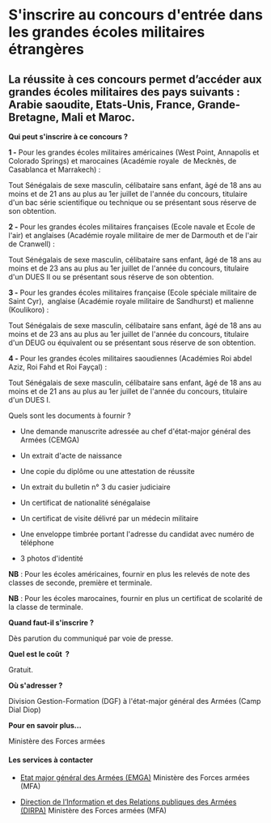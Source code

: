 # S'inscrire au concours d'entrée dans les grandes écoles militaires étrangères

La réussite à ces concours permet d’accéder aux grandes écoles militaires des pays suivants : Arabie saoudite, Etats-Unis, France, Grande-Bretagne, Mali et Maroc.
------------------------------------------------------------------------------------------------------------------------------------------------------------------

**Qui peut s'inscrire à ce concours ?**

**1 -** Pour les grandes écoles militaires américaines (West Point, Annapolis et Colorado Springs) et marocaines (Académie royale  de Mecknès, de Casablanca et Marrakech) :

Tout Sénégalais de sexe masculin, célibataire sans enfant, âgé de 18 ans au moins et de 21 ans au plus au 1er juillet de l'année du concours, titulaire d'un bac série scientifique ou technique ou se présentant sous réserve de son obtention.

**2 -** Pour les grandes écoles militaires françaises (Ecole navale et Ecole de l'air) et anglaises (Académie royale militaire de mer de Darmouth et de l'air de Cranwell) :

Tout Sénégalais de sexe masculin, célibataire sans enfant, âgé de 18 ans au moins et de 23 ans au plus au 1er juillet de l'année du concours, titulaire d'un DUES II ou se présentant sous réserve de son obtention.

**3 -** Pour les grandes écoles militaires française (Ecole spéciale militaire de Saint Cyr),  anglaise (Académie royale militaire de Sandhurst) et malienne (Koulikoro) :

Tout Sénégalais de sexe masculin, célibataire sans enfant, âgé de 18 ans au moins et de 23 ans au plus au 1er juillet de l'année du concours, titulaire d'un DEUG ou équivalent ou se présentant sous réserve de son obtention.

**4 -** Pour les grandes écoles militaires saoudiennes (Académies Roi abdel Aziz, Roi Fahd et Roi Fayçal) :

Tout Sénégalais de sexe masculin, célibataire sans enfant, âgé de 18 ans au moins et de 21 ans au plus au 1er juillet de l'année du concours, titulaire d'un DUES I.

Quels sont les documents à fournir ?

*   Une demande manuscrite adressée au chef d'état-major général des Armées (CEMGA)  
    

*   Un extrait d'acte de naissance

*   Une copie du diplôme ou une attestation de réussite  
    

*   Un extrait du bulletin n° 3 du casier judiciaire  
    

*   Un certificat de nationalité sénégalaise  
    

*   Un certificat de visite délivré par un médecin militaire

*   Une enveloppe timbrée portant l'adresse du candidat avec numéro de téléphone

*   3 photos d'identité

**NB** : Pour les écoles américaines, fournir en plus les relevés de note des classes de seconde, première et terminale.  

**NB** : Pour les écoles marocaines, fournir en plus un certificat de scolarité de la classe de terminale.  

**Quand faut-il s'inscrire ?**

Dès parution du communiqué par voie de presse.  

**Quel est le coût  ?**

Gratuit.  

**Où s'adresser ?**

Division Gestion-Formation (DGF) à l'état-major général des Armées (Camp Dial Diop)  

**Pour en savoir plus...**

Ministère des Forces armées

#### Les services à contacter

*   [Etat major général des Armées (EMGA)](../../../services/etat-major-general-des-armees-emga.md) Ministère des Forces armées (MFA)  
    
*   [Direction de l’Information et des Relations publiques des Armées (DIRPA)](../../../services/direction-de-linformation-et-des-relations-publiques-des-armees-dirpa.md) Ministère des Forces armées (MFA)